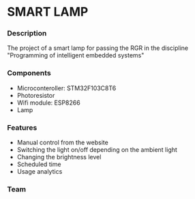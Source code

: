 # SMART LAMP

### Description

The project of a smart lamp for passing the RGR in the discipline "Programming of intelligent embedded systems"

### Components

- Microconteroller: STM32F103C8T6
- Photoresistor
- Wifi module: ESP8266
- Lamp

### Features

- Manual control from the website
- Switching the light on/off depending on the ambient light
- Changing the brightness level
- Scheduled time
- Usage analytics

### Team
